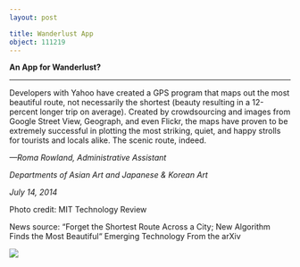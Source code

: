 ```yaml
---
layout: post

title: Wanderlust App
object: 111219
---
```

**An App for Wanderlust?**

****

Developers with Yahoo have created a GPS program that maps out the most beautiful route, not necessarily the shortest (beauty resulting in a 12-percent longer trip on average). Created by crowdsourcing and images from Google Street View, Geograph, and even Flickr, the maps have proven to be extremely successful in plotting the most striking, quiet, and happy strolls for tourists and locals alike. The scenic route, indeed.

*—Roma Rowland, Administrative Assistant*

*Departments of Asian Art and Japanese & Korean Art*

*July 14, 2014*

Photo credit: MIT Technology Review

News source: “Forget the Shortest Route Across a City; New Algorithm Finds the Most Beautiful“ Emerging Technology From the arXiv

![]({{siteurl.base}}/images/14-07-14_2010.88_MapMostBeautifulEDIT-1.png)
